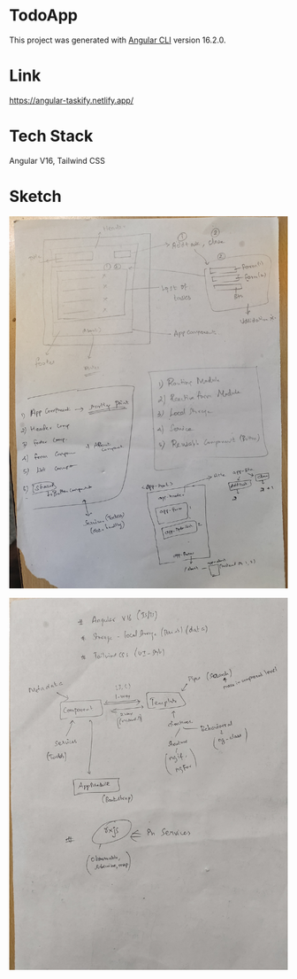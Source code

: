 # TodoApp

This project was generated with [Angular CLI](https://github.com/angular/angular-cli) version 16.2.0.

# Link
https://angular-taskify.netlify.app/

# Tech Stack
Angular V16, Tailwind CSS

# Sketch 
![Getting Started](./src/assets/Image1.jpg)

![Getting Started](./src/assets/Image2.jpg)